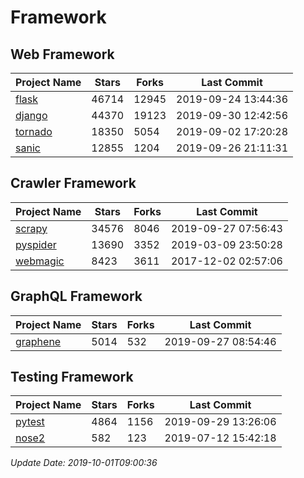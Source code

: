 # Framework

## Web Framework

| Project Name | Stars | Forks | Last Commit |
| ------------ | ----- | ----- | ----------- |
| [flask](https://github.com/pallets/flask) | 46714 | 12945 | 2019-09-24 13:44:36 |
| [django](https://github.com/django/django) | 44370 | 19123 | 2019-09-30 12:42:56 |
| [tornado](https://github.com/tornadoweb/tornado) | 18350 | 5054 | 2019-09-02 17:20:28 |
| [sanic](https://github.com/huge-success/sanic) | 12855 | 1204 | 2019-09-26 21:11:31 |

## Crawler Framework

| Project Name | Stars | Forks | Last Commit |
| ------------ | ----- | ----- | ----------- |
| [scrapy](https://github.com/scrapy/scrapy) | 34576 | 8046 | 2019-09-27 07:56:43 |
| [pyspider](https://github.com/binux/pyspider) | 13690 | 3352 | 2019-03-09 23:50:28 |
| [webmagic](https://github.com/code4craft/webmagic) | 8423 | 3611 | 2017-12-02 02:57:06 |

## GraphQL Framework

| Project Name | Stars | Forks | Last Commit |
| ------------ | ----- | ----- | ----------- |
| [graphene](https://github.com/graphql-python/graphene) | 5014 | 532 | 2019-09-27 08:54:46 |

## Testing Framework

| Project Name | Stars | Forks | Last Commit |
| ------------ | ----- | ----- | ----------- |
| [pytest](https://github.com/pytest-dev/pytest) | 4864 | 1156 | 2019-09-29 13:26:06 |
| [nose2](https://github.com/nose-devs/nose2) | 582 | 123 | 2019-07-12 15:42:18 |

*Update Date: 2019-10-01T09:00:36*